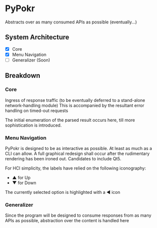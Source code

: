# PyPokr
Abstracts over as many consumed APIs as possible (eventually...)

## System Architecture
- [x] Core
- [x] Menu Navigation
- [ ] Generalizer (Soon)

## Breakdown
### Core
Ingress of response traffic (to be eventually deferred to a stand-alone network-handling module)
This is accompanied by the resultant error handling on timed-out requests

The initial enumeration of the parsed result occurs here, till more sophistication is introduced.

### Menu Navigation
PyPokr is designed to be as interactive as possible. At least as much as a CLI can allow.
A full graphical redesign shall occur after the rudimentary rendering has been ironed out. Candidates to include Qt5.

For HCI simplicity, the labels have relied on the following iconography: 

- ▲ for Up
- ▼ for Down

The currently selected option is highlighted with a ◄ icon

### Generalizer
Since the program will be designed to consume responses from as many APIs as possible, abstraction over the content is handled here